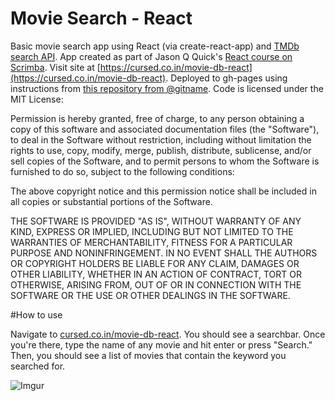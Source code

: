 # Movie Search - React

Basic movie search app using React (via create-react-app) and [TMDb search API](https://www.themoviedb.org/). 
App created as part of Jason Q Quick's [React course on Scrimba](https://scrimba.com/learn/reactmovie).
Visit site at [https://cursed.co.in/movie-db-react](https://cursed.co.in/movie-db-react). Deployed to gh-pages using instructions from [this repository from @gitname](https://github.com/gitname/react-gh-pages).
Code is licensed under the MIT License:

Permission is hereby granted, free of charge, to any person obtaining a copy of this software and associated documentation files (the "Software"), to deal in the Software without restriction, including without limitation the rights to use, copy, modify, merge, publish, distribute, sublicense, and/or sell copies of the Software, and to permit persons to whom the Software is furnished to do so, subject to the following conditions:

The above copyright notice and this permission notice shall be included in all copies or substantial portions of the Software.

THE SOFTWARE IS PROVIDED "AS IS", WITHOUT WARRANTY OF ANY KIND, EXPRESS OR IMPLIED, INCLUDING BUT NOT LIMITED TO THE WARRANTIES OF MERCHANTABILITY, FITNESS FOR A PARTICULAR PURPOSE AND NONINFRINGEMENT. IN NO EVENT SHALL THE AUTHORS OR COPYRIGHT HOLDERS BE LIABLE FOR ANY CLAIM, DAMAGES OR OTHER LIABILITY, WHETHER IN AN ACTION OF CONTRACT, TORT OR OTHERWISE, ARISING FROM, OUT OF OR IN CONNECTION WITH THE SOFTWARE OR THE USE OR OTHER DEALINGS IN THE SOFTWARE.

#How to use

Navigate to [cursed.co.in/movie-db-react](https://cursed.co.in/movie-db-react). You should see a searchbar. Once you're there, type the name of any movie and hit enter or press "Search." Then, you should see a list of movies that contain the keyword you searched for. 


![Imgur](https://i.imgur.com/I1zDyzz.gifv)

